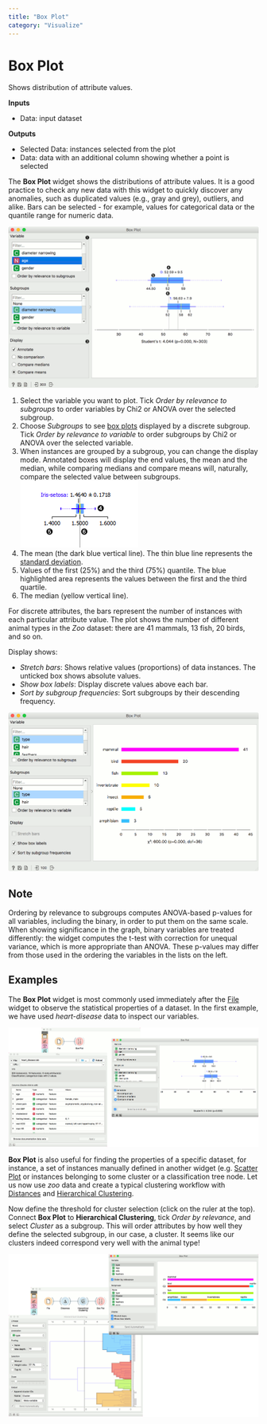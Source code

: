 ```yaml
---
title: "Box Plot"
category: "Visualize"
---
```

Box Plot
========

Shows distribution of attribute values.

**Inputs**

- Data: input dataset

**Outputs**

- Selected Data: instances selected from the plot
- Data: data with an additional column showing whether a point is selected

The **Box Plot** widget shows the distributions of attribute values. It is a good practice to check any new data with this widget to quickly discover any anomalies, such as duplicated values (e.g., gray and grey), outliers, and alike. Bars can be selected - for example, values for categorical data or the quantile range for numeric data.

![](/widget-catalog/visualize/images/BoxPlot-Continuous.png)

1. Select the variable you want to plot. Tick *Order by relevance to subgroups* to order variables by Chi2 or ANOVA over the selected subgroup.
2. Choose *Subgroups* to see [box plots](https://en.wikipedia.org/wiki/Box_plot) displayed by a discrete subgroup. Tick *Order by relevance to variable* to order subgroups by Chi2 or ANOVA over the selected variable.
3. When instances are grouped by a subgroup, you can change the display mode. Annotated boxes will display the end values, the mean and the median, while comparing medians and compare means will, naturally, compare the selected value between subgroups.
![continuous](/widget-catalog/visualize/images/BoxPlot-Continuous-small.png)
4. The mean (the dark blue vertical line). The thin blue line represents the [standard deviation](http://mathworld.wolfram.com/StandardDeviation.html).
5. Values of the first (25%) and the third (75%) quantile. The blue highlighted area represents the values between the first and the third quartile.
6. The median (yellow vertical line).

For discrete attributes, the bars represent the number of instances with each particular attribute value. The plot shows the number of different animal types in the *Zoo* dataset: there are 41 mammals, 13 fish, 20 birds, and so on.

Display shows:
- *Stretch bars*: Shows relative values (proportions) of data instances. The unticked box shows absolute values.
- *Show box labels*: Display discrete values above each bar.
- *Sort by subgroup frequencies*: Sort subgroups by their descending frequency.

![](/widget-catalog/visualize/images/BoxPlot-Discrete.png)

Note
----

Ordering by relevance to subgroups computes ANOVA-based p-values for all variables, including the binary, in order to put them on the same scale. When showing significance in the graph, binary variables are treated differently: the widget computes the t-test with correction for unequal variance, which is more appropriate than ANOVA. These p-values may differ from those used in the ordering the variables in the lists on the left.

Examples
--------

The **Box Plot** widget is most commonly used immediately after the [File](/widget-catalog/visualize/../data/file) widget to observe the statistical properties of a dataset. In the first example, we have used *heart-disease* data to inspect our variables.

![](/widget-catalog/visualize/images/BoxPlot-Example1.png)

**Box Plot** is also useful for finding the properties of a specific dataset, for instance, a set of instances manually defined in another widget (e.g. [Scatter Plot](../visualize/scatterplot.md) or instances belonging to some cluster or a classification tree node. Let us now use *zoo* data and create a typical clustering workflow with [Distances](../unsupervised/distances.md) and [Hierarchical Clustering](/widget-catalog/visualize/../unsupervised/hierarchicalclustering).

Now define the threshold for cluster selection (click on the ruler at the top). Connect **Box Plot** to **Hierarchical Clustering**, tick *Order by relevance*, and select *Cluster* as a subgroup. This will order attributes by how well they define the selected subgroup, in our case, a cluster. It seems like our clusters indeed correspond very well with the animal type!

![](/widget-catalog/visualize/images/BoxPlot-Example2.png)
